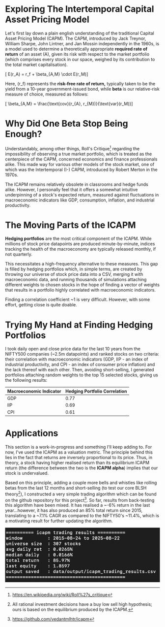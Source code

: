 # Exploring The Intertemporal Capital Asset Pricing Model

Let's first lay down a plain english understanding of the traditional Capital Asset Pricing Model (CAPM). The CAPM, introduced by Jack Treynor, William Sharpe, John Lintner, and Jan Mossin independently in the 1960s, is a model used to determine a theoretically appropriate **required rate of return** of an asset \(A\), given its risk with respect to the market portfolio (which comprises every stock in our space, weighed by its contribution to the total market capitalisation).

\[ E(r_A) = r_f + \beta_{A,M} \cdot E(r_M)\]

Here, \(r_f\) represents the **risk-free rate of return,** typically taken to be the yield from a 10-year government-issued bond, while **beta** is our relative-risk measure of choice, measured as follows:

\[ \beta_{A,M} = \frac{\text{cov}(r_{A}, r_{M})}{\text{var}(r_M)}\]

# Why Did One Beta Stop Being Enough?

Understandably, among other things, Roll's Critique[^1] regarding the impossibility of observing a true market portfolio, which is treated as the centerpiece of the CAPM, concerned economics and finance professionals alike. This made way for various other models of the stock market, one of which was the Intertemporal (I-) CAPM, introduced by Robert Merton in the 1970s.

The ICAPM remains relatively obsolete in classrooms and hedge funds alike. However, I personally feel that it offers a somewhat intuitive underpinning of a stock's expected return, measured against fluctuations in macroeconomic indicators like GDP, consumption, inflation, and industrial productivity.

# The Moving Parts of the ICAPM

**Hedging portfolios** are the most critical component of the ICAPM. While millions of stock price datapoints are produced minute-by-minute, indices tracking the health of the macroeconomy are typically released monthly, if not quarterly.

This necessitates a high-frequency alternative to these measures. This gap is filled by hedging portfolios which, in simple terms, are created by throwing our universe of stock price data into a CSV, merging it with macroeconomic data, and running thousands of simulations attaching different weights to chosen stocks in the hope of finding a vector of weights that results in a portfolio highly correlated with macroeconomic indicators.

Finding a correlation coefficient ~1 is very difficult. However, with some effort, getting close is quite doable.

# Trying My Hand at Finding Hedging Portfolios

I took daily open and close price data for the last 10 years from the NIFTY500 companies (~2.5m datapoints) and ranked stocks on two criteria: their correlation with macroeconomic indicators (GDP, IIP - an index of industrial productivity, and CPI - an index of consumer price inflation) and the lack thereof with each other. Then, avoiding short-selling, I generated portfolios attaching random weights to the top 15 selected stocks, giving us the following results:

|    Macroeconomic Indicator    | Hedging Portfolio Correlation |
|-------------------------------|-------------------------------|
|              GDP              |              0.77             |
|              IIP              |              0.69             |
|              CPI              |              0.61             |

# Applications

This section is a work-in-progress and something I'll keep adding to. For now, I've used the ICAPM as a valuation metric. The principle behind this lies in the fact that returns are inversely proportional to its price. Thus, in theory, a stock having higher realised return than its equilibrium ICAPM return (the difference between the two is the **ICAPM alpha**) implies that our stock is undervalued.

Based on this principle, adding a couple more bells and whistles like rolling betas from the last 12 months and short-selling (to test our core BLSH theory[^2]), I constructed a very simple trading algorithm which can be found on the github repository for this project[^3]. So far, results from back-testing this algorithm have been mixed. It has realised a ~-6% return in the last year...however, it has also produced an 85% total return since 2015, translating to a ~7.1% CAGR as compared to the NIFTY50's ~11.4%, which is a motivating result for further updating the algorithm.

![Latest Trading Algorithm Results](blog/icapm/icapm-trade.png "Latest Trading Algorithm Results")

[^1]: https://en.wikipedia.org/wiki/Roll%27s_critique
[^2]: All rational investment decisions have a buy low sell high hypothesis; ours is based on the equilibrium produced by the ICAPM.
[^3]: https://github.com/vedantmlhtr/icapm